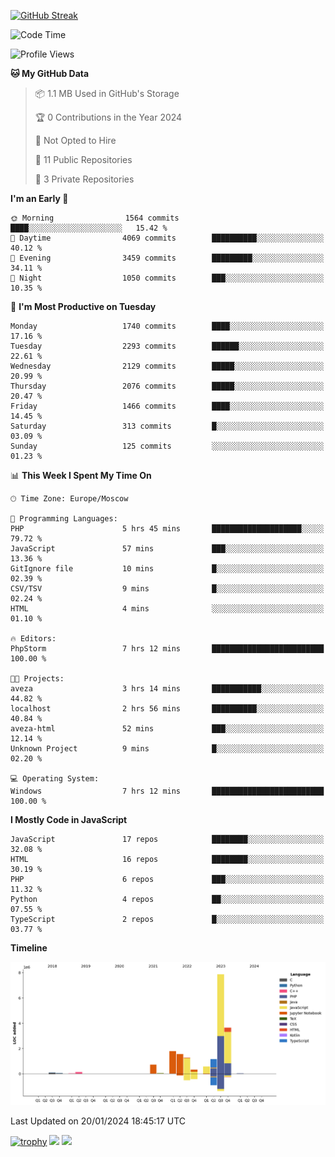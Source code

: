 [![GitHub Streak](https://github-readme-streak-stats.herokuapp.com/?user=yogik10)](https://git.io/streak-stats)
<!--START_SECTION:waka-->
![Code Time](http://img.shields.io/badge/Code%20Time-162%20hrs%2041%20mins-blue)

![Profile Views](http://img.shields.io/badge/Profile%20Views-0-blue)

**🐱 My GitHub Data** 

> 📦 1.1 MB Used in GitHub's Storage 
 > 
> 🏆 0 Contributions in the Year 2024
 > 
> 🚫 Not Opted to Hire
 > 
> 📜 11 Public Repositories 
 > 
> 🔑 3 Private Repositories 
 > 
**I'm an Early 🐤** 

```text
🌞 Morning                1564 commits        ████░░░░░░░░░░░░░░░░░░░░░   15.42 % 
🌆 Daytime                4069 commits        ██████████░░░░░░░░░░░░░░░   40.12 % 
🌃 Evening                3459 commits        █████████░░░░░░░░░░░░░░░░   34.11 % 
🌙 Night                  1050 commits        ███░░░░░░░░░░░░░░░░░░░░░░   10.35 % 
```
📅 **I'm Most Productive on Tuesday** 

```text
Monday                   1740 commits        ████░░░░░░░░░░░░░░░░░░░░░   17.16 % 
Tuesday                  2293 commits        ██████░░░░░░░░░░░░░░░░░░░   22.61 % 
Wednesday                2129 commits        █████░░░░░░░░░░░░░░░░░░░░   20.99 % 
Thursday                 2076 commits        █████░░░░░░░░░░░░░░░░░░░░   20.47 % 
Friday                   1466 commits        ████░░░░░░░░░░░░░░░░░░░░░   14.45 % 
Saturday                 313 commits         █░░░░░░░░░░░░░░░░░░░░░░░░   03.09 % 
Sunday                   125 commits         ░░░░░░░░░░░░░░░░░░░░░░░░░   01.23 % 
```


📊 **This Week I Spent My Time On** 

```text
🕑︎ Time Zone: Europe/Moscow

💬 Programming Languages: 
PHP                      5 hrs 45 mins       ████████████████████░░░░░   79.72 % 
JavaScript               57 mins             ███░░░░░░░░░░░░░░░░░░░░░░   13.36 % 
GitIgnore file           10 mins             █░░░░░░░░░░░░░░░░░░░░░░░░   02.39 % 
CSV/TSV                  9 mins              █░░░░░░░░░░░░░░░░░░░░░░░░   02.24 % 
HTML                     4 mins              ░░░░░░░░░░░░░░░░░░░░░░░░░   01.10 % 

🔥 Editors: 
PhpStorm                 7 hrs 12 mins       █████████████████████████   100.00 % 

🐱‍💻 Projects: 
aveza                    3 hrs 14 mins       ███████████░░░░░░░░░░░░░░   44.82 % 
localhost                2 hrs 56 mins       ██████████░░░░░░░░░░░░░░░   40.84 % 
aveza-html               52 mins             ███░░░░░░░░░░░░░░░░░░░░░░   12.14 % 
Unknown Project          9 mins              █░░░░░░░░░░░░░░░░░░░░░░░░   02.20 % 

💻 Operating System: 
Windows                  7 hrs 12 mins       █████████████████████████   100.00 % 
```

**I Mostly Code in JavaScript** 

```text
JavaScript               17 repos            ████████░░░░░░░░░░░░░░░░░   32.08 % 
HTML                     16 repos            ████████░░░░░░░░░░░░░░░░░   30.19 % 
PHP                      6 repos             ███░░░░░░░░░░░░░░░░░░░░░░   11.32 % 
Python                   4 repos             ██░░░░░░░░░░░░░░░░░░░░░░░   07.55 % 
TypeScript               2 repos             █░░░░░░░░░░░░░░░░░░░░░░░░   03.77 % 
```



**Timeline**

![Lines of Code chart](https://raw.githubusercontent.com/Yogik10/Yogik10/main/assets/bar_graph.png)


 Last Updated on 20/01/2024 18:45:17 UTC
<!--END_SECTION:waka-->
[![trophy](https://github-profile-trophy.vercel.app/?username=yogik10)](https://github.com/ryo-ma/github-profile-trophy)
![](https://github-profile-summary-cards.vercel.app/api/cards/profile-details?username=yogik10&theme=solarized_dark)
![](https://github-profile-summary-cards.vercel.app/api/cards/most-commit-language?username=yogik10&theme=solarized_dark)


